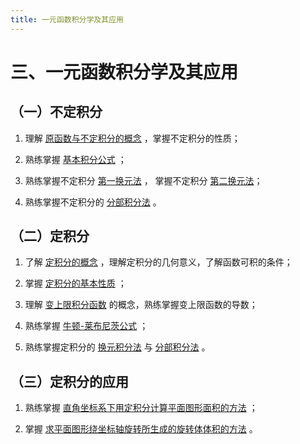```yaml
---
title: 一元函数积分学及其应用
---
```


# 三、一元函数积分学及其应用

## （一）不定积分

01. 理解 [原函数与不定积分的概念](./01-不定积分/01-不定积分的概念与性质.md#原函数与不定积分的概念) ，掌握不定积分的性质；

02. 熟练掌握 [基本积分公式](./01-不定积分/01-不定积分的概念与性质.md#基本积分表) ；

03. 熟练掌握不定积分 [第一换元法](./01-不定积分/02-换元积分法.md#第一类换元法) ，
    掌握不定积分 [第二换元法](./01-不定积分/02-换元积分法.md#第二类换元法)；

04. 熟练掌握不定积分的 [分部积分法](./01-不定积分/03-分部积分法.md) 。

## （二）定积分

01. 了解 [定积分的概念](./02-定积分/01-定积分的概念与性质.md#定积分的定义) ，理解定积分的几何意义，了解函数可积的条件；

02. 掌握 [定积分的基本性质](./02-定积分/01-定积分的概念与性质.md#定积分的性质) ；

03. 理解 [变上限积分函数](./02-定积分/02-微积分基本公式.md#积分上限的函数及其导数) 的概念，熟练掌握变上限函数的导数；

04. 熟练掌握 [牛顿-莱布尼茨公式](./02-定积分/02-微积分基本公式.md#牛顿-莱布尼茨公式) ；

05. 熟练掌握定积分的 [换元积分法](./02-定积分/03-定积分的换元法和分部积分法.md#定积分的换元法)
    与 [分部积分法](./02-定积分/03-定积分的换元法和分部积分法.md#定积分的分部积分法) 。

## （三）定积分的应用

01. 熟练掌握 [直角坐标系下用定积分计算平面图形面积的方法](./03-定积分的应用/02-定积分在几何学上的应用.md#直角坐标系情形) ；

02. 掌握 [求平面图形绕坐标轴旋转所生成的旋转体体积的方法](./03-定积分的应用/02-定积分在几何学上的应用.md#旋转体的体积) 。
